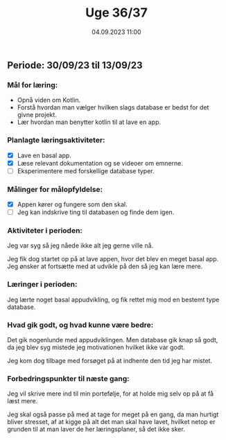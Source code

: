 ﻿---
title: Uge 36/37
date: 04.09.2023 11:00
categories: [Projekt]
tags: [læringsplan]
---
## Periode: 30/09/23 til 13/09/23

### Mål for læring:
- Opnå viden om Kotlin.
- Forstå hvordan man vælger hvilken slags database er bedst for det givne projekt.
- Lær hvordan man benytter kotlin til at lave en app.

### Planlagte læringsaktiviteter:
- [x] Lave en basal app.
- [x] Læse relevant dokumentation og se videoer om emnerne.
- [ ] Eksperimentere med forskellige database typer.

### Målinger for målopfyldelse:
- [x] Appen kører og fungere som den skal.
- [ ] Jeg kan indskrive ting til databasen og finde dem igen.

### Aktiviteter i perioden:
Jeg var syg så jeg nåede ikke alt jeg gerne ville nå.

Jeg fik dog startet op på at lave appen, hvor det blev en meget basal app.
Jeg ønsker at fortsætte med at udvikle på den så jeg kan lære mere.

### Læringer i perioden:
Jeg lærte noget basal appudvikling, og fik rettet mig mod en bestemt type database.

### Hvad gik godt, og hvad kunne være bedre:
Det gik nogenlunde med appudviklingen. Men database gik knap så godt, 
da jeg blev syg mistede jeg motivationen hvilket ikke var godt. 

Jeg kom dog tilbage med forsøget på at indhente den tid jeg har mistet.

### Forbedringspunkter til næste gang:
Jeg vil skrive mere ind til min portefølje, for at holde mig selv op på at få læst mere. 

Jeg skal også passe på med at tage for meget på en gang, da man hurtigt bliver stresset, 
af at kigge på alt det man skal have lavet, hvilket netop er grunden til at man laver de her læringsplaner, 
så det ikke sker.


